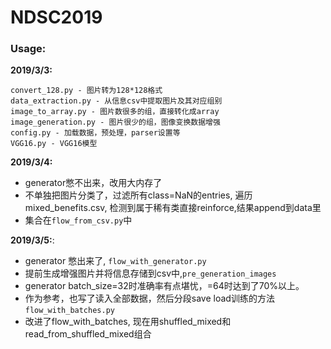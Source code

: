 # NDSC2019

### Usage:

**2019/3/3:**
```
convert_128.py - 图片转为128*128格式
data_extraction.py - 从信息csv中提取图片及其对应组别
image_to_array.py - 图片数很多的组，直接转化成array
image_generation.py - 图片很少的组，图像变换数据增强
config.py - 加载数据，预处理，parser设置等
VGG16.py - VGG16模型
```

**2019/3/4:**
- generator憋不出来，改用大内存了
- 不单独把图片分类了，过滤所有class=NaN的entries, 遍历mixed_benefits.csv, 检测到属于稀有类直接reinforce,结果append到data里
- 集合在```flow_from_csv.py```中

**2019/3/5:**:
- generator 憋出来了, ```flow_with_generator.py```
- 提前生成增强图片并将信息存储到csv中,```pre_generation_images```
- generator batch_size=32时准确率有点堪忧，=64时达到了70%以上。
- 作为参考，也写了读入全部数据，然后分段save load训练的方法 ```flow_with_batches.py```
- 改进了flow_with_batches, 现在用shuffled_mixed和read_from_shuffled_mixed组合
